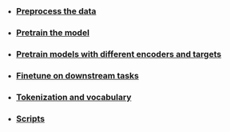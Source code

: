 - ### [Preprocess the data](https://github.com/dbiir/UER-py/wiki/Preprocess-the-data)


- ### [Pretrain the model](https://github.com/dbiir/UER-py/wiki/Pretrain-the-model)


- ### [Pretrain models with different encoders and targets](https://github.com/dbiir/UER-py/wiki/Pretrain-models-with-different-encoders-and-targets)


- ### [Finetune on downstream tasks](https://github.com/dbiir/UER-py/wiki/Finetune-on-downstream-tasks)


- ### [Tokenization and vocabulary](https://github.com/dbiir/UER-py/wiki/Tokenization-and-vocabulary)


- ### [Scripts](https://github.com/dbiir/UER-py/wiki/Scripts)
